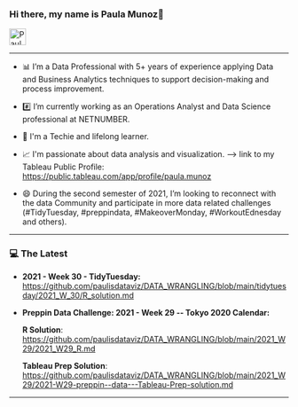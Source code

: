
### Hi there, my name is Paula Munoz👋  

<p align="left">

  <a href="https://www.linkedin.com/in/paulamunoz1/">
    <img src="https://www.vectorlogo.zone/logos/linkedin/linkedin-icon.svg" alt="Paula Munoz LinkedIn Profile" height="30" width="30">
  </a>

</p> 

---

- :bar_chart: I’m a Data Professional with 5+ years of experience applying Data and Business Analytics techniques to support decision-making and process improvement.

- :hash: I’m currently working as an Operations Analyst and Data Science professional at NETNUMBER.

- :pencil: I'm a Techie and lifelong learner.

- :chart_with_upwards_trend: I'm passionate about data analysis and visualization. --> link to my Tableau Public Profile: https://public.tableau.com/app/profile/paula.munoz

- 😄 During the second semester of 2021, I’m looking to reconnect with the data Community and participate in more data related challenges (#TidyTuesday, #preppindata, #MakeoverMonday, #WorkoutEdnesday and others).

 ---

### :computer: The Latest

* **2021 - Week 30 - TidyTuesday:** <https://github.com/paulisdataviz/DATA_WRANGLING/blob/main/tidytuesday/2021_W_30/R_solution.md>

* **Preppin Data Challenge: 2021 - Week 29 -- Tokyo 2020 Calendar:**

  **R Solution**: <https://github.com/paulisdataviz/DATA_WRANGLING/blob/main/2021_W29/2021_W29_R.md>
  
  **Tableau Prep Solution**: <https://github.com/paulisdataviz/DATA_WRANGLING/blob/main/2021_W29/2021-W29-preppin--data---Tableau-Prep-solution.md>

 ---

